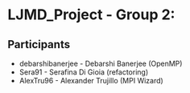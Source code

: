 # LJMD_Project - Group 2:

## Participants

- debarshibanerjee - Debarshi Banerjee (OpenMP)
- Sera91 - Serafina Di Gioia (refactoring)
- AlexTru96  - Alexander Trujillo (MPI Wizard)


